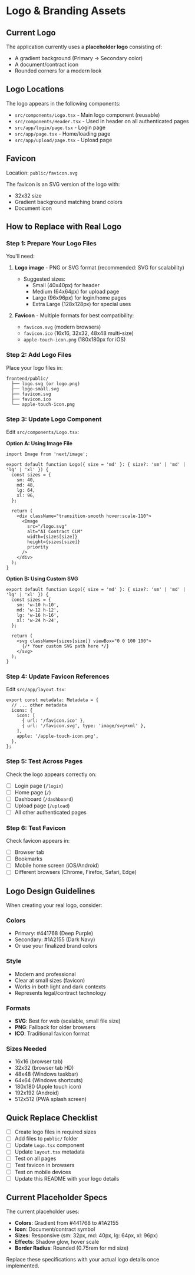# Logo & Branding Assets

## Current Logo

The application currently uses a **placeholder logo** consisting of:
- A gradient background (Primary → Secondary color)
- A document/contract icon
- Rounded corners for a modern look

## Logo Locations

The logo appears in the following components:
- `src/components/Logo.tsx` - Main logo component (reusable)
- `src/components/Header.tsx` - Used in header on all authenticated pages
- `src/app/login/page.tsx` - Login page
- `src/app/page.tsx` - Home/loading page
- `src/app/upload/page.tsx` - Upload page

## Favicon

Location: `public/favicon.svg`

The favicon is an SVG version of the logo with:
- 32x32 size
- Gradient background matching brand colors
- Document icon

## How to Replace with Real Logo

### Step 1: Prepare Your Logo Files

You'll need:
1. **Logo image** - PNG or SVG format (recommended: SVG for scalability)
   - Suggested sizes: 
     - Small (40x40px) for header
     - Medium (64x64px) for upload page
     - Large (96x96px) for login/home pages
     - Extra Large (128x128px) for special uses

2. **Favicon** - Multiple formats for best compatibility:
   - `favicon.svg` (modern browsers)
   - `favicon.ico` (16x16, 32x32, 48x48 multi-size)
   - `apple-touch-icon.png` (180x180px for iOS)

### Step 2: Add Logo Files

Place your logo files in:
```
frontend/public/
  ├── logo.svg (or logo.png)
  ├── logo-small.svg
  ├── favicon.svg
  ├── favicon.ico
  └── apple-touch-icon.png
```

### Step 3: Update Logo Component

Edit `src/components/Logo.tsx`:

**Option A: Using Image File**
```tsx
import Image from 'next/image';

export default function Logo({ size = 'md' }: { size?: 'sm' | 'md' | 'lg' | 'xl' }) {
  const sizes = {
    sm: 40,
    md: 48,
    lg: 64,
    xl: 96,
  };

  return (
    <div className="transition-smooth hover:scale-110">
      <Image 
        src="/logo.svg" 
        alt="AI Contract CLM" 
        width={sizes[size]} 
        height={sizes[size]}
        priority
      />
    </div>
  );
}
```

**Option B: Using Custom SVG**
```tsx
export default function Logo({ size = 'md' }: { size?: 'sm' | 'md' | 'lg' | 'xl' }) {
  const sizes = {
    sm: 'w-10 h-10',
    md: 'w-12 h-12',
    lg: 'w-16 h-16',
    xl: 'w-24 h-24',
  };

  return (
    <svg className={sizes[size]} viewBox="0 0 100 100">
      {/* Your custom SVG path here */}
    </svg>
  );
}
```

### Step 4: Update Favicon References

Edit `src/app/layout.tsx`:
```tsx
export const metadata: Metadata = {
  // ... other metadata
  icons: {
    icon: [
      { url: '/favicon.ico' },
      { url: '/favicon.svg', type: 'image/svg+xml' },
    ],
    apple: '/apple-touch-icon.png',
  },
};
```

### Step 5: Test Across Pages

Check the logo appears correctly on:
- [ ] Login page (`/login`)
- [ ] Home page (`/`)
- [ ] Dashboard (`/dashboard`)
- [ ] Upload page (`/upload`)
- [ ] All other authenticated pages

### Step 6: Test Favicon

Check favicon appears in:
- [ ] Browser tab
- [ ] Bookmarks
- [ ] Mobile home screen (iOS/Android)
- [ ] Different browsers (Chrome, Firefox, Safari, Edge)

## Logo Design Guidelines

When creating your real logo, consider:

### Colors
- Primary: #441768 (Deep Purple)
- Secondary: #1A2155 (Dark Navy)
- Or use your finalized brand colors

### Style
- Modern and professional
- Clear at small sizes (favicon)
- Works in both light and dark contexts
- Represents legal/contract technology

### Formats
- **SVG**: Best for web (scalable, small file size)
- **PNG**: Fallback for older browsers
- **ICO**: Traditional favicon format

### Sizes Needed
- 16x16 (browser tab)
- 32x32 (browser tab HD)
- 48x48 (Windows taskbar)
- 64x64 (Windows shortcuts)
- 180x180 (Apple touch icon)
- 192x192 (Android)
- 512x512 (PWA splash screen)

## Quick Replace Checklist

- [ ] Create logo files in required sizes
- [ ] Add files to `public/` folder
- [ ] Update `Logo.tsx` component
- [ ] Update `layout.tsx` metadata
- [ ] Test on all pages
- [ ] Test favicon in browsers
- [ ] Test on mobile devices
- [ ] Update this README with your logo details

## Current Placeholder Specs

The current placeholder uses:
- **Colors**: Gradient from #441768 to #1A2155
- **Icon**: Document/contract symbol
- **Sizes**: Responsive (sm: 32px, md: 40px, lg: 64px, xl: 96px)
- **Effects**: Shadow glow, hover scale
- **Border Radius**: Rounded (0.75rem for md size)

Replace these specifications with your actual logo details once implemented.

